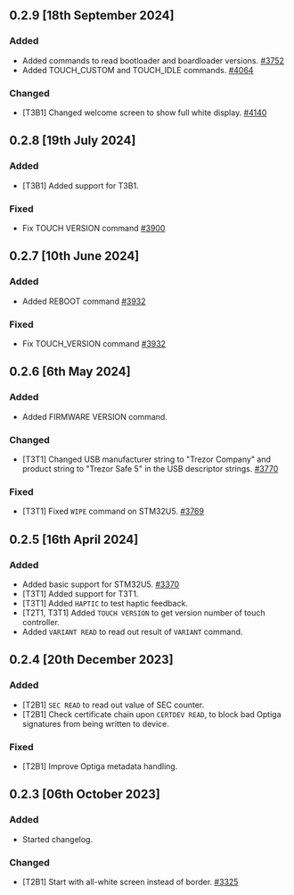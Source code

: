 
## 0.2.9 [18th September 2024]

### Added
- Added commands to read bootloader and boardloader versions.  [#3752]
- Added TOUCH_CUSTOM and TOUCH_IDLE commands.  [#4064]

### Changed
- [T3B1] Changed welcome screen to show full white display.  [#4140]


## 0.2.8 [19th July 2024]

### Added
- [T3B1] Added support for T3B1.

### Fixed
- Fix TOUCH VERSION command  [#3900]


## 0.2.7 [10th June 2024]

### Added
- Added REBOOT command  [#3932]

### Fixed
- Fix TOUCH_VERSION command  [#3932]


## 0.2.6 [6th May 2024]

### Added
- Added FIRMWARE VERSION command.

### Changed
- [T3T1] Changed USB manufacturer string to "Trezor Company" and product string to "Trezor Safe 5" in the USB descriptor strings.  [#3770]

### Fixed
- [T3T1] Fixed `WIPE` command on STM32U5.  [#3769]


## 0.2.5 [16th April 2024]

### Added
- Added basic support for STM32U5.  [#3370]
- [T3T1] Added support for T3T1.
- [T3T1] Added `HAPTIC` to test haptic feedback.
- [T2T1, T3T1] Added `TOUCH VERSION` to get version number of touch controller.
- Added `VARIANT READ` to read out result of `VARIANT` command.


## 0.2.4 [20th December 2023]

### Added

- [T2B1] `SEC READ` to read out value of SEC counter.
- [T2B1] Check certificate chain upon `CERTDEV READ`, to block bad Optiga signatures
  from being written to device.

### Fixed

- [T2B1] Improve Optiga metadata handling.

## 0.2.3 [06th October 2023]

### Added
- Started changelog.

### Changed
- [T2B1] Start with all-white screen instead of border.  [#3325]

[#3325]: https://github.com/trezor/trezor-firmware/pull/3325
[#3370]: https://github.com/trezor/trezor-firmware/pull/3370
[#3752]: https://github.com/trezor/trezor-firmware/pull/3752
[#3769]: https://github.com/trezor/trezor-firmware/pull/3769
[#3770]: https://github.com/trezor/trezor-firmware/pull/3770
[#3900]: https://github.com/trezor/trezor-firmware/pull/3900
[#3932]: https://github.com/trezor/trezor-firmware/pull/3932
[#4064]: https://github.com/trezor/trezor-firmware/pull/4064
[#4140]: https://github.com/trezor/trezor-firmware/pull/4140
